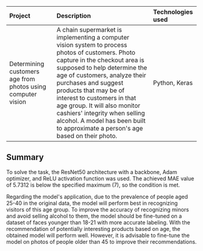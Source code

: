 | Project | Description | Technologies used | 
| :---------------------- | :---------------------- | :---------------------- |
| Determining customers age from photos using computer vision | A chain supermarket is implementing a computer vision system to process photos of customers. Photo capture in the checkout area is supposed to help determine the age of customers, analyze their purchases and suggest products that may be of interest to customers in that age group. It will also monitor cashiers' integrity when selling alcohol. A model has been built to approximate a person's age based on their photo.| Python, Keras |

## Summary
To solve the task, the ResNet50 architecture with a backbone, Adam optimizer, and ReLU activation function was used. The achieved MAE value of 5.7312 is below the specified maximum (7), so the condition is met.

Regarding the model's application, due to the prevalence of people aged 25-40 in the original data, the model will perform best in recognizing visitors of this age group. To improve the accuracy of recognizing minors and avoid selling alcohol to them, the model should be fine-tuned on a dataset of faces younger than 18-21 with more accurate labeling. With the recommendation of potentially interesting products based on age, the obtained model will perform well. However, it is advisable to fine-tune the model on photos of people older than 45 to improve their recommendations.
